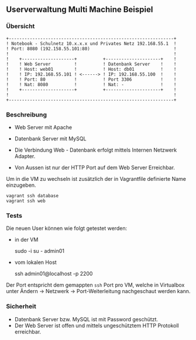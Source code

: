 Userverwaltung Multi Machine Beispiel
-------------------------------------

### Übersicht 

    +---------------------------------------------------------------+
    ! Notebook - Schulnetz 10.x.x.x und Privates Netz 192.168.55.1  !                 
    ! Port: 8080 (192.158.55.101:80)                                !	
    !                                                               !	
    !    +--------------------+          +---------------------+    !
    !    ! Web Server         !          ! Datenbank Server    !    !       
    !    ! Host: web01        !          ! Host: db01          !    !
    !    ! IP: 192.168.55.101 ! <------> ! IP: 192.168.55.100  !    !
    !    ! Port: 80           !          ! Port 3306           !    !
    !    ! Nat: 8080          !          ! Nat: -              !    !
    !    +--------------------+          +---------------------+    !
    !                                                               !	
    +---------------------------------------------------------------+
	
### Beschreibung

* Web Server mit Apache 
* Datenbank Server mit MySQL

* Die Verbindung Web - Datenbank erfolgt mittels Internen Netzwerk Adapter.
* Von Aussen ist nur der HTTP Port auf dem Web Server Erreichbar.

Um in die VM zu wechseln ist zusätzlich der in Vagrantfile definierte Name einzugeben.

	vagrant ssh database
	vagrant ssh web

### Tests

Die neuen User können wie folgt getestet werden:

* in der VM


	sudo -i
	su - admin01
	
* vom lokalen Host


	ssh admin01@localhost -p 2200


Der Port entspricht dem gemappten `ssh` Port pro VM, welche in Virtualbox unter Ändern -> Netzwerk -> Port-Weiterleitung nachgeschaut werden kann.

### Sicherheit

* Datenbank Server bzw. MySQL ist mit Password geschützt.
* Der Web Server ist offen und mittels ungeschütztem HTTP Protokoll erreichbar.